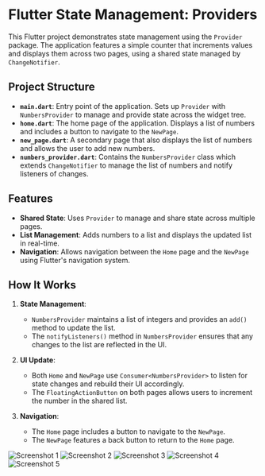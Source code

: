# Flutter State Management: Providers

This Flutter project demonstrates state management using the `Provider` package. The application features a simple counter that increments values and displays them across two pages, using a shared state managed by `ChangeNotifier`.

## Project Structure

- **`main.dart`**: Entry point of the application. Sets up `Provider` with `NumbersProvider` to manage and provide state across the widget tree.
- **`home.dart`**: The home page of the application. Displays a list of numbers and includes a button to navigate to the `NewPage`.
- **`new_page.dart`**: A secondary page that also displays the list of numbers and allows the user to add new numbers.
- **`numbers_provider.dart`**: Contains the `NumbersProvider` class which extends `ChangeNotifier` to manage the list of numbers and notify listeners of changes.

## Features

- **Shared State**: Uses `Provider` to manage and share state across multiple pages.
- **List Management**: Adds numbers to a list and displays the updated list in real-time.
- **Navigation**: Allows navigation between the `Home` page and the `NewPage` using Flutter's navigation system.

## How It Works

1. **State Management**:

   - `NumbersProvider` maintains a list of integers and provides an `add()` method to update the list.
   - The `notifyListeners()` method in `NumbersProvider` ensures that any changes to the list are reflected in the UI.

2. **UI Update**:

   - Both `Home` and `NewPage` use `Consumer<NumbersProvider>` to listen for state changes and rebuild their UI accordingly.
   - The `FloatingActionButton` on both pages allows users to increment the number in the shared list.

3. **Navigation**:
   - The `Home` page includes a button to navigate to the `NewPage`.
   - The `NewPage` features a back button to return to the `Home` page.

![Screenshot 1](assets/images/1.webp)
![Screenshot 2](assets/images/2.webp)
![Screenshot 3](assets/images/3.webp)
![Screenshot 4](assets/images/4.webp)
![Screenshot 5](assets/images/5.webp)
